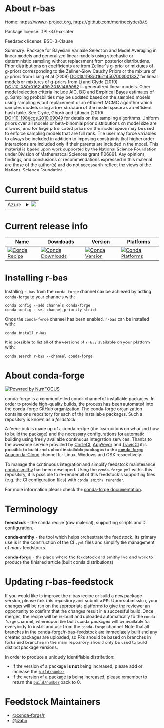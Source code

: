 About r-bas
===========

Home: https://www.r-project.org, https://github.com/merliseclyde/BAS

Package license: GPL-3.0-or-later

Feedstock license: [BSD-3-Clause](https://github.com/conda-forge/r-bas-feedstock/blob/master/LICENSE.txt)

Summary: Package for Bayesian Variable Selection and  Model Averaging in linear models and generalized linear models using stochastic or deterministic sampling without replacement from posterior distributions.  Prior distributions on coefficients are from Zellner's g-prior or mixtures of g-priors corresponding to the Zellner-Siow Cauchy Priors or the mixture of g-priors from Liang et al (2008) <DOI:10.1198/016214507000001337> for linear models or mixtures of g-priors from  Li and Clyde (2019) <DOI:10.1080/01621459.2018.1469992> in generalized linear models. Other model selection criteria include AIC, BIC and Empirical Bayes estimates of g. Sampling probabilities may be updated based on the sampled models using sampling w/out replacement or an efficient MCMC algorithm which samples models using a tree structure of the model space as an efficient hash table.  See  Clyde, Ghosh and Littman (2010) <DOI:10.1198/jcgs.2010.09049> for  details on the sampling algorithms. Uniform priors over all models or beta-binomial prior distributions on model size are allowed, and for large p truncated priors on the model space may be used to enforce sampling models that are full rank. The user may force variables to always be included in addition to imposing constraints that higher order interactions are included only if their parents are included in the model. This material is based upon work supported by the National Science Foundation under Division of Mathematical Sciences grant 1106891. Any opinions, findings, and conclusions or recommendations expressed in this material are those of the author(s) and do not necessarily reflect the views of the National Science Foundation.

Current build status
====================


<table>
    
  <tr>
    <td>Azure</td>
    <td>
      <details>
        <summary>
          <a href="https://dev.azure.com/conda-forge/feedstock-builds/_build/latest?definitionId=13577&branchName=master">
            <img src="https://dev.azure.com/conda-forge/feedstock-builds/_apis/build/status/r-bas-feedstock?branchName=master">
          </a>
        </summary>
        <table>
          <thead><tr><th>Variant</th><th>Status</th></tr></thead>
          <tbody><tr>
              <td>linux_64_r_base4.0</td>
              <td>
                <a href="https://dev.azure.com/conda-forge/feedstock-builds/_build/latest?definitionId=13577&branchName=master">
                  <img src="https://dev.azure.com/conda-forge/feedstock-builds/_apis/build/status/r-bas-feedstock?branchName=master&jobName=linux&configuration=linux_64_r_base4.0" alt="variant">
                </a>
              </td>
            </tr><tr>
              <td>linux_64_r_base4.1</td>
              <td>
                <a href="https://dev.azure.com/conda-forge/feedstock-builds/_build/latest?definitionId=13577&branchName=master">
                  <img src="https://dev.azure.com/conda-forge/feedstock-builds/_apis/build/status/r-bas-feedstock?branchName=master&jobName=linux&configuration=linux_64_r_base4.1" alt="variant">
                </a>
              </td>
            </tr><tr>
              <td>osx_64_r_base4.0</td>
              <td>
                <a href="https://dev.azure.com/conda-forge/feedstock-builds/_build/latest?definitionId=13577&branchName=master">
                  <img src="https://dev.azure.com/conda-forge/feedstock-builds/_apis/build/status/r-bas-feedstock?branchName=master&jobName=osx&configuration=osx_64_r_base4.0" alt="variant">
                </a>
              </td>
            </tr><tr>
              <td>osx_64_r_base4.1</td>
              <td>
                <a href="https://dev.azure.com/conda-forge/feedstock-builds/_build/latest?definitionId=13577&branchName=master">
                  <img src="https://dev.azure.com/conda-forge/feedstock-builds/_apis/build/status/r-bas-feedstock?branchName=master&jobName=osx&configuration=osx_64_r_base4.1" alt="variant">
                </a>
              </td>
            </tr><tr>
              <td>win_64_r_base4.0</td>
              <td>
                <a href="https://dev.azure.com/conda-forge/feedstock-builds/_build/latest?definitionId=13577&branchName=master">
                  <img src="https://dev.azure.com/conda-forge/feedstock-builds/_apis/build/status/r-bas-feedstock?branchName=master&jobName=win&configuration=win_64_r_base4.0" alt="variant">
                </a>
              </td>
            </tr><tr>
              <td>win_64_r_base4.1</td>
              <td>
                <a href="https://dev.azure.com/conda-forge/feedstock-builds/_build/latest?definitionId=13577&branchName=master">
                  <img src="https://dev.azure.com/conda-forge/feedstock-builds/_apis/build/status/r-bas-feedstock?branchName=master&jobName=win&configuration=win_64_r_base4.1" alt="variant">
                </a>
              </td>
            </tr>
          </tbody>
        </table>
      </details>
    </td>
  </tr>
</table>

Current release info
====================

| Name | Downloads | Version | Platforms |
| --- | --- | --- | --- |
| [![Conda Recipe](https://img.shields.io/badge/recipe-r--bas-green.svg)](https://anaconda.org/conda-forge/r-bas) | [![Conda Downloads](https://img.shields.io/conda/dn/conda-forge/r-bas.svg)](https://anaconda.org/conda-forge/r-bas) | [![Conda Version](https://img.shields.io/conda/vn/conda-forge/r-bas.svg)](https://anaconda.org/conda-forge/r-bas) | [![Conda Platforms](https://img.shields.io/conda/pn/conda-forge/r-bas.svg)](https://anaconda.org/conda-forge/r-bas) |

Installing r-bas
================

Installing `r-bas` from the `conda-forge` channel can be achieved by adding `conda-forge` to your channels with:

```
conda config --add channels conda-forge
conda config --set channel_priority strict
```

Once the `conda-forge` channel has been enabled, `r-bas` can be installed with:

```
conda install r-bas
```

It is possible to list all of the versions of `r-bas` available on your platform with:

```
conda search r-bas --channel conda-forge
```


About conda-forge
=================

[![Powered by NumFOCUS](https://img.shields.io/badge/powered%20by-NumFOCUS-orange.svg?style=flat&colorA=E1523D&colorB=007D8A)](http://numfocus.org)

conda-forge is a community-led conda channel of installable packages.
In order to provide high-quality builds, the process has been automated into the
conda-forge GitHub organization. The conda-forge organization contains one repository
for each of the installable packages. Such a repository is known as a *feedstock*.

A feedstock is made up of a conda recipe (the instructions on what and how to build
the package) and the necessary configurations for automatic building using freely
available continuous integration services. Thanks to the awesome service provided by
[CircleCI](https://circleci.com/), [AppVeyor](https://www.appveyor.com/)
and [TravisCI](https://travis-ci.com/) it is possible to build and upload installable
packages to the [conda-forge](https://anaconda.org/conda-forge)
[Anaconda-Cloud](https://anaconda.org/) channel for Linux, Windows and OSX respectively.

To manage the continuous integration and simplify feedstock maintenance
[conda-smithy](https://github.com/conda-forge/conda-smithy) has been developed.
Using the ``conda-forge.yml`` within this repository, it is possible to re-render all of
this feedstock's supporting files (e.g. the CI configuration files) with ``conda smithy rerender``.

For more information please check the [conda-forge documentation](https://conda-forge.org/docs/).

Terminology
===========

**feedstock** - the conda recipe (raw material), supporting scripts and CI configuration.

**conda-smithy** - the tool which helps orchestrate the feedstock.
                   Its primary use is in the construction of the CI ``.yml`` files
                   and simplify the management of *many* feedstocks.

**conda-forge** - the place where the feedstock and smithy live and work to
                  produce the finished article (built conda distributions)


Updating r-bas-feedstock
========================

If you would like to improve the r-bas recipe or build a new
package version, please fork this repository and submit a PR. Upon submission,
your changes will be run on the appropriate platforms to give the reviewer an
opportunity to confirm that the changes result in a successful build. Once
merged, the recipe will be re-built and uploaded automatically to the
`conda-forge` channel, whereupon the built conda packages will be available for
everybody to install and use from the `conda-forge` channel.
Note that all branches in the conda-forge/r-bas-feedstock are
immediately built and any created packages are uploaded, so PRs should be based
on branches in forks and branches in the main repository should only be used to
build distinct package versions.

In order to produce a uniquely identifiable distribution:
 * If the version of a package **is not** being increased, please add or increase
   the [``build/number``](https://docs.conda.io/projects/conda-build/en/latest/resources/define-metadata.html#build-number-and-string).
 * If the version of a package **is** being increased, please remember to return
   the [``build/number``](https://docs.conda.io/projects/conda-build/en/latest/resources/define-metadata.html#build-number-and-string)
   back to 0.

Feedstock Maintainers
=====================

* [@conda-forge/r](https://github.com/conda-forge/r/)
* [@izahn](https://github.com/izahn/)

